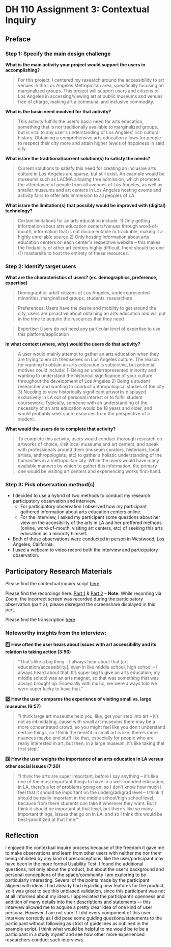 # DH 110 Assignment 3: Contextual Inquiry

## Preface

### Step 1: Specify the main design challenge

**What is the main activity your project would support the users in accomplishing?**
> For this project, I centered my research around the accessibility to art venues in the Los Angeles Metropolitan area, specifically focusing on marginalized groups. This project will support users and citizens of Los Angeles in accessing/viewing art at public museums and venues free of charge, making art a communal and inclusive commodity.

**What is the basic need involved for that activity?**
> This activity fulfills the user's basic need for arts education, something that is not traditionally available to marginalized groups, but is vital to any user's understanding of Los Angeles' rich cultural history. Obtaining a comprehensive arts education allows for people to respect their city more and attain higher levels of happiness in said city. 

**What is/are the traditional/current solution(s) to satisfy the needs?**
>Current solutions to satisfy this need for creating an inclusive arts culture in Los Angeles are sparse, but still exist. An example would be museums such as LACMA allowing free admission, which promotes the attendance of people from all avenues of Los Angeles, as well as smaller museums and art centers in Los Angeles hosting events and activity fairs to offer arts immersion to all peoples of LA. 

**What is/are the limitation(s) that possibly would be improved with (digital) technology?**
>Certain limitations for an arts education include: 1) Only getting information about arts education centers/venues through word-of-mouth, information that is not documentable or trackable, making it a highly unreliable source 2) Only hosting information about arts education centers on each center's respective website – this makes the findability of other art centers highly difficult, there should be one (1) mastersite to host the entirety of these resources.

### Step 2: Identify target users

**What are the characteristics of users? (ex. demographics, preference, expertise)**
>Demographic: adult citizens of Los Angeles, underrepresented minorities, marginalized groups, students, researchers

>Preferences: Users have the desire and mobility to get around the city, users are proactive about obtaining an arts education and will put in the time to acquire the resources that they need

>Expertise: Users do not need any particular level of expertise to use this platform/application

**In what context (where, why) would the users do that activity?**
>A user would mainly attempt to gather an arts education when they are trying to enrich themselves on Los Angeles culture. The reason for wanting to obtain an arts education is subjective, but potential motives could include: 1) Being an underrepresented minority and wanting to understand the historical significance of your culture throughout the development of Los Angeles 2) Being a student researcher and wanting to conduct anthropological studies of the city 3) Needing to view historically significant artworks displayed exclusively in LA out of personal interest or to fulfill student coursework. Typically, someone with an understanding of the necessity of an arts education would be 18 years and older, and would probably seek such resources from the perspective of a student. 

**What would the users do to complete that activity?**
>To complete this activity, users would conduct thorough research on artworks of choice, visit local museums and art centers, and speak with professionals around them (museum curators, historians, local artists, anthropologists, etc) to gather a holistic understanding of the humanities in a metropolitan city. While the users would have many available manners by which to gather this information, the primary one would be visiting art centers and experiencing works first-hand.

### Step 3: Pick observation method(s)

* I decided to use a hybrid of two methods to conduct my research: participatory observation and interview.
  * For participatory observation I observed how my participant gathered information about arts education centers online.
  * For the interview, I asked my participant some questions about her view on the accesibility of the arts in LA and her preffered methods (online, word-of-mouth, visiting art centers, etc) of seeking this arts education as a minority himself.
* Both of these observations were conducted in person in Westwood, Los Angeles, California. 
* I used a webcam to video record both the interview and participatory observation.

## Participatory Research Materials

Please find the contextual inquiry script [here](https://docs.google.com/document/d/1Co2YfWUVcVEllxIV5Wb-r7bBhu8riHlscJ9p2C8tVGU/edit?usp=sharing)

Please find the recordings here: 
[Part 1](https://drive.google.com/file/d/1SUUBWOFRNyFxyKIW1pF9zDe8yCzA4O8J/view?usp=sharing) & [Part 2](https://drive.google.com/file/d/1p8wc_2hTQOQiNN3c3-KgW2lYkBMPFYXC/view?usp=sharing) – **Note**: While recording via Zoom, the incorrect screen was recorded during the participatory observation (part 2); please disregard the screenshare displayed in this part.

Please find the transcription [here](https://docs.google.com/document/d/1EKvwFqpJRf_xCjRKfhb63ccM-L7LdPD0mnbSQzHDsxE/edit?usp=sharing)

### Noteworthy insights from the interview:

**:one: How often the user hears about issues with art accessibility and its relation to taking action (3:56)**
> "That’s like a big thing – I always hear about that [art education/accessibility], even in like middle school, high school – I always heard about that. It’s super big to give an arts education; my middle school was an arts magnet, so that was something that was always brought up. Especially with music, we were always told we were super lucky to have that."

**:two: How the user compares the experience of visiting small vs. large museums (6:57)**
> "I think large art museums help you, like, get your step into art – it’s not as intimidating, cause with small art museums there may be a more concentrated crowd, so you might feel like you don’t understand certain things, so I think the benefit in small art is like, there’s more nuances maybe and stuff like that, especially for people who are really interested in art, but then, in a large museum, it’s like taking that first step."

**:three: How the user weighs the importance of an arts education in LA versus other social issues (7:20)**
> "I think the arts are super important, before I say anything – it’s like one of the most important things to have in a well-rounded education; in LA, there’s a lot of problems going on, so I don’t know how much I feel that it should be important on the undergrad/grad level – I think it should be really important in the middle school/high school level, because from there students can take it wherever they want. But I think it should be important at that level, but there’s like so many important things, issues that go on in LA, and so I think this would be best-prioritized at that time."

## Reflection

I enjoyed the contextual inquiry process because of the freedom it gave me to make observations and learn from other users with neither me nor them being inhibited by any kind of preconceptions, like the user/participant may have been in the more formal Usability Test. I found the additional questions, not only about the product, but about the user’s background and personal conceptions of the space/community I am exploring to be particularly interesting. Several of the points made by the participant aligned with ideas I had already had regarding new features for the product, so it was great to see this unbiased validation, since this participant was not at all informed about my ideas. I appreciated the participant’s openness and addition of many details into their descriptions and statements — this interview allowed me to acquire a pretty clear idea of one kind of user persona. However, I am not sure if I did every component of this user interview correctly as I did pose some guiding questions/statements to the participant without following as strict of guidelines as outlined in the example script. I think what would be helpful to me would be to be a participant in a study myself and see how other more experienced researchers conduct such interviews.
